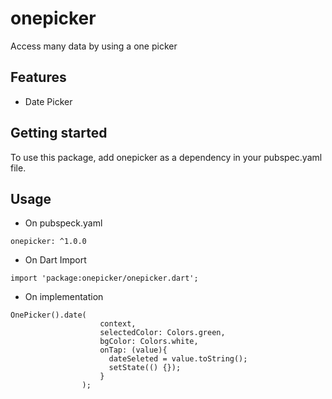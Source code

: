 # onepicker

Access many data by using a one picker

## Features

- Date Picker


## Getting started

To use this package, add onepicker as a dependency in your pubspec.yaml file.

## Usage

- On pubspeck.yaml

```
onepicker: ^1.0.0
```

- On Dart Import

```
import 'package:onepicker/onepicker.dart';
```

- On implementation

```
OnePicker().date(
                    context,
                    selectedColor: Colors.green,
                    bgColor: Colors.white,
                    onTap: (value){
                      dateSeleted = value.toString();
                      setState(() {});
                    }
                );
```